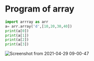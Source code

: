 # Program of array

```python
import arrray as arr
a= arr.array('d',[10,20,30,40])
print(a[0])
print(a[1])
print(a[2])
print(a[3])
```
![Screenshot from 2021-04-29 09-00-47](https://user-images.githubusercontent.com/79211248/116499475-ddeb2480-a8c9-11eb-835c-2f400437fe4c.png)
